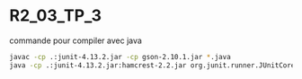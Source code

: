 # R2_03_TP_3
commande pour compiler avec java
```bash
javac -cp .:junit-4.13.2.jar -cp gson-2.10.1.jar *.java
java -cp .:junit-4.13.2.jar:hamcrest-2.2.jar org.junit.runner.JUnitCore TestsBoxes
```